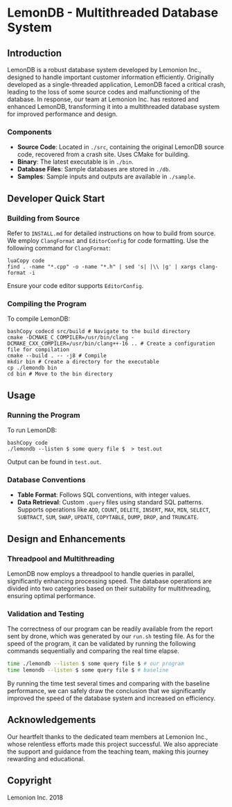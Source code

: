 # LemonDB - Multithreaded Database System

## Introduction

LemonDB is a robust database system developed by Lemonion Inc., designed to handle important customer information efficiently. Originally developed as a single-threaded application, LemonDB faced a critical crash, leading to the loss of some source codes and malfunctioning of the database. In response, our team at Lemonion Inc. has restored and enhanced LemonDB, transforming it into a multithreaded database system for improved performance and design.

### Components

- **Source Code**: Located in `./src`, containing the original LemonDB source code, recovered from a crash site. Uses CMake for building.
- **Binary**: The latest executable is in `./bin`.
- **Database Files**: Sample databases are stored in `./db`.
- **Samples**: Sample inputs and outputs are available in `./sample`.

## Developer Quick Start

### Building from Source

Refer to `INSTALL.md` for detailed instructions on how to build from source. We employ `ClangFormat` and `EditorConfig` for code formatting. Use the following command for `ClangFormat`:

```
luaCopy code
find . -name "*.cpp" -o -name "*.h" | sed 's| |\\ |g' | xargs clang-format -i
```

Ensure your code editor supports `EditorConfig`.

### Compiling the Program

To compile LemonDB:

```
bashCopy codecd src/build # Navigate to the build directory
cmake -DCMAKE_C_COMPILER=/usr/bin/clang -DCMAKE_CXX_COMPILER=/usr/bin/clang++-16 .. # Create a configuration file for compilation
cmake --build . -- -j8 # Compile
mkdir bin # Create a directory for the executable
cp ./lemondb bin
cd bin # Move to the bin directory
```

## Usage

### Running the Program

To run LemonDB:

```
bashCopy code
./lemondb --listen $ some query file $  > test.out
```

Output can be found in `test.out`.

### Database Conventions

- **Table Format**: Follows SQL conventions, with integer values.
- **Data Retrieval**: Custom `.query` files using standard SQL patterns. Supports operations like `ADD`, `COUNT`, `DELETE`, `INSERT`, `MAX`, `MIN`, `SELECT`, `SUBTRACT`, `SUM`, `SWAP`, `UPDATE`, `COPYTABLE`, `DUMP`, `DROP`, and `TRUNCATE`.

## Design and Enhancements

### Threadpool and Multithreading

LemonDB now employs a threadpool to handle queries in parallel, significantly enhancing processing speed. The database operations are divided into two categories based on their suitability for multithreading, ensuring optimal performance.

### Validation and Testing

The correctness of our program can be readily available from the report sent by drone, which was generated by our `run.sh` testing file.
As for the speed of the program, it can be validated by running the following commands sequentially and comparing the real time elapse.

```bash
time ./lemondb --listen $ some query file $ # our program
time lemondb --listen $ some query file $ # baseline
```

By running the time test several times and comparing with the baseline performance, we can safely draw the conclusion that we significantly improved the speed of the database system and increased on efficiency.

## Acknowledgements

Our heartfelt thanks to the dedicated team members at Lemonion Inc., whose relentless efforts made this project successful. We also appreciate the support and guidance from the teaching team, making this journey rewarding and educational.

## Copyright

Lemonion Inc. 2018